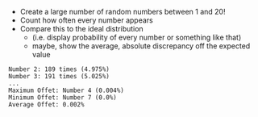 - Create a large number of random numbers between 1 and 20!
- Count how often every number appears
- Compare this to the ideal distribution 
  - (i.e. display probability of every number or something like that)
  - maybe, show the average, absolute discrepancy off the expected value

```
Number 2: 189 times (4.975%)
Number 3: 191 times (5.025%)
...
Maximum Offet: Number 4 (0.004%)
Minimum Offet: Number 7 (0.0%)
Average Offet: 0.002%
```